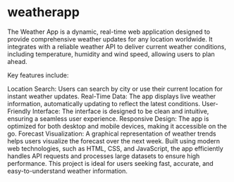 # weatherapp
The Weather App is a dynamic, real-time web application designed to provide comprehensive weather updates for any location worldwide. It integrates with a reliable weather API to deliver current weather conditions, including temperature, humidity and wind speed, allowing users to plan ahead.

Key features include:

Location Search: Users can search by city or use their current location for instant weather updates.
Real-Time Data: The app displays live weather information, automatically updating to reflect the latest conditions.
User-Friendly Interface: The interface is designed to be clean and intuitive, ensuring a seamless user experience.
Responsive Design: The app is optimized for both desktop and mobile devices, making it accessible on the go.
Forecast Visualization: A graphical representation of weather trends helps users visualize the forecast over the next week.
Built using modern web technologies, such as HTML, CSS, and JavaScript, the app efficiently handles API requests and processes large datasets to ensure high performance. This project is ideal for users seeking fast, accurate, and easy-to-understand weather information.
